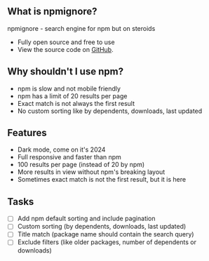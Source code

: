 ## What is npmignore?

npmignore - search engine for npm but on steroids

- Fully open source and free to use
- View the source code on [GitHub](https://github.com/nrjdalal/npmignore).

## Why shouldn't I use npm?

- npm is slow and not mobile friendly
- npm has a limit of 20 results per page
- Exact match is not always the first result
- No custom sorting like by dependents, downloads, last updated

## Features

- Dark mode, come on it's 2024
- Full responsive and faster than npm
- 100 results per page (instead of 20 by npm)
- More results in view without npm's breaking layout
- Sometimes exact match is not the first result, but it is here

## Tasks

- [ ] Add npm default sorting and include pagination
- [ ] Custom sorting (by dependents, downloads, last updated)
- [ ] Title match (package name should contain the search query)
- [ ] Exclude filters (like older packages, number of dependents or downloads)
